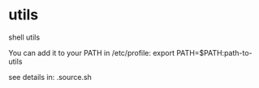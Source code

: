 # utils
shell utils

You can add it to your PATH in /etc/profile: export PATH=$PATH:path-to-utils

see details in: .source.sh

